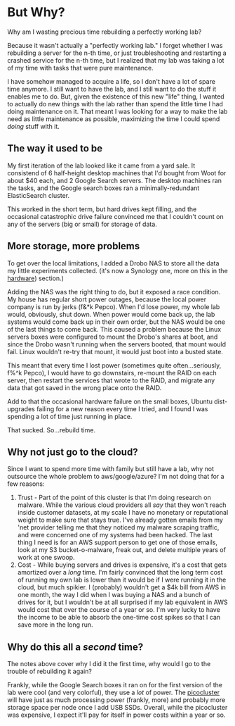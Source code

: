 # But Why?

Why am I wasting precious time rebuilding a perfectly working lab? 

Because it wasn't actually a "perfectly working lab." I forget whether I was rebuilding a server
for the n-th time, or just troubleshooting and restarting a crashed service for the n-th time, 
but I realized that my lab was taking a lot of my time with tasks that were pure maintenance.

I have somehow managed to acquire a life, so I don't have a lot of spare time anymore. I 
still want to have the lab, and I still want to do the stuff it enables me to do. But, given the
existence of this new "life" thing, I wanted to actually do new things with the lab rather than spend the
 little time I had doing maintenance on it. That meant I was looking for a way to make the lab 
 need as little maintenance as possible, maximizing the time I could spend *doing* stuff with it.

## The way it used to be

My first iteration of the lab looked like it came from a yard sale. It consistend of 6 half-height desktop machines 
that I'd bought from Woot for about $40 each, and 2 Google Search servers. The desktop machines ran the tasks, and 
the Google search boxes ran a minimally-redundant ElasticSearch cluster.

This worked in the short term, but hard drives kept filling, and the occasional catastrophic drive failure convinced me 
that I couldn't count on any of the servers (big or small) for storage of data. 

## More storage, more problems

To get over the local limitations, I added a Drobo NAS to store all the data my little experiments collected. (it's now
a Synology one, more on this in the [hardware](/lab/hardware.html)) section.)

Adding the NAS was the right thing to do, but it exposed a race condition. My house has regular short power 
outages, because the local power company is run by jerks (f&*k Pepco). When I'd lose power, 
my whole lab would, obviously, shut down. When power would come back up, the lab systems would 
come back up in their own order, but the NAS would be one of the last things to come back. This caused a problem 
because the Linux servers boxes were configured to mount the Drobo's shares at boot, and since the Drobo 
wasn't running when the servers booted, that mount would fail. Linux wouldn't re-try that mount, it would just boot 
into a busted state.

This meant that every time I lost power (sometimes quite often...seriously, f%^k Pepco), I would have to go downstairs, 
re-mount the RAID on each server, then restart the services that wrote to the RAID, and migrate any data that got 
saved in the wrong place onto the RAID.

Add to that the occasional hardware failure on the small boxes, Ubuntu dist-upgrades failing for a new reason every
 time I tried, and I found I was spending a lot of time just running in place.

That sucked. So...rebuild time.

## Why not just go to the cloud?

Since I want to spend more time with family but still have a lab, why not outsource the whole problem to 
aws/google/azure? I'm not doing that for a few reasons:
  1) Trust - Part of the point of this cluster is that I'm doing research on malware. While the various cloud providers 
all *say* that they won't reach inside customer datasets, at my scale I have no monetary or reputational weight to 
make sure that stays true. I've already gotten emails from my 'net provider telling me that they noticed my malware 
scraping traffic, and were concerned one of my systems had been hacked. The last thing I need is for an AWS support 
person to get one of those emails, look at my S3 bucket-o-malware, freak out, and delete multiple years of work at one 
swoop. 
  2) Cost - While buying servers and drives is expensive, it's a cost that gets amortized over a *long* time. I'm fairly
convinced that the long term cost of running my own lab is lower than it would be if I were running it in the cloud, 
but much spikier. I (probably) wouldn't get a $4k bill from AWS in one month, the way I did when I was buying a NAS and
a bunch of drives for it, but I wouldn't be at all surprised if my lab equivalent in AWS would cost that over the 
course of a year or so. I'm very lucky to have the income to be able to absorb the one-time cost spikes so that I can 
save more in the long run.

## Why do this all a *second* time?

The notes above cover why I did it the first time, why would I go to the trouble of rebuilding it again?

Frankly, while the Google Search boxes it ran on for the first version of the lab were cool (and very colorful),
they use a *lot* of power. The [picocluster](https://www.picocluster.com/products/pico-20-raspberry-pi4-8gb) 
will have just as much processing power (frankly, more) and probably more storage space per node once I add
USB SSDs. Overall, while the picocluster was expensive, I expect it'll pay for itself in power costs within a 
year or so.